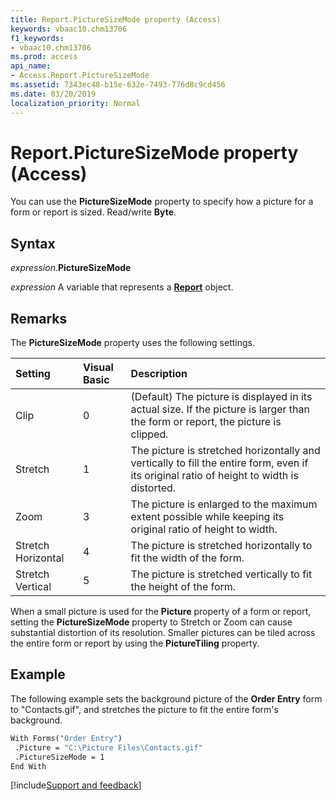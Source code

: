 ```yaml
---
title: Report.PictureSizeMode property (Access)
keywords: vbaac10.chm13706
f1_keywords:
- vbaac10.chm13706
ms.prod: access
api_name:
- Access.Report.PictureSizeMode
ms.assetid: 7343ec48-b15e-632e-7493-776d8c9cd456
ms.date: 03/20/2019
localization_priority: Normal
---
```



# Report.PictureSizeMode property (Access)

You can use the **PictureSizeMode** property to specify how a picture for a form or report is sized. Read/write **Byte**.


## Syntax

_expression_.**PictureSizeMode**

_expression_ A variable that represents a **[Report](Access.Report.md)** object.


## Remarks

The **PictureSizeMode** property uses the following settings.

|Setting|Visual Basic|Description|
|:-----|:-----|:-----|
|Clip|0|(Default) The picture is displayed in its actual size. If the picture is larger than the form or report, the picture is clipped.|
|Stretch|1|The picture is stretched horizontally and vertically to fill the entire form, even if its original ratio of height to width is distorted.|
|Zoom|3|The picture is enlarged to the maximum extent possible while keeping its original ratio of height to width.|
|Stretch Horizontal|4|The picture is stretched horizontally to fit the width of the form.|
|Stretch Vertical|5|The picture is stretched vertically to fit the height of the form.|

When a small picture is used for the **Picture** property of a form or report, setting the **PictureSizeMode** property to Stretch or Zoom can cause substantial distortion of its resolution. Smaller pictures can be tiled across the entire form or report by using the **PictureTiling** property.


## Example

The following example sets the background picture of the **Order Entry** form to "Contacts.gif", and stretches the picture to fit the entire form's background.

```vb
With Forms("Order Entry") 
 .Picture = "C:\Picture Files\Contacts.gif" 
 .PictureSizeMode = 1 
End With
```




[!include[Support and feedback](~/includes/feedback-boilerplate.md)]